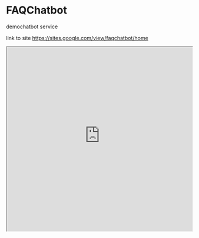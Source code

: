 # FAQChatbot
demochatbot service

link to site https://sites.google.com/view/faqchatbot/home
<iframe src='https://webchat.botframework.com/embed/demofaqchatbot-bot?s=YOUR_SECRET_HERE'  style='min-width: 400px; width: 100%; min-height: 500px;'></iframe>
